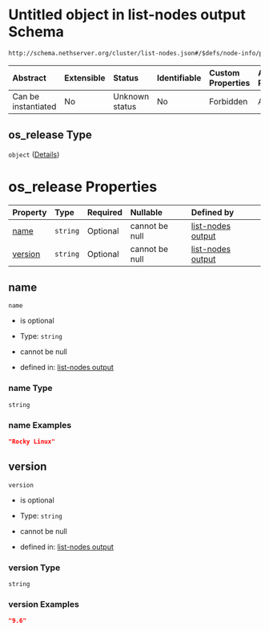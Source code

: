 # Untitled object in list-nodes output Schema

```txt
http://schema.nethserver.org/cluster/list-nodes.json#/$defs/node-info/properties/os_release
```



| Abstract            | Extensible | Status         | Identifiable | Custom Properties | Additional Properties | Access Restrictions | Defined In                                                          |
| :------------------ | :--------- | :------------- | :----------- | :---------------- | :-------------------- | :------------------ | :------------------------------------------------------------------ |
| Can be instantiated | No         | Unknown status | No           | Forbidden         | Allowed               | none                | [list-nodes.json\*](cluster/list-nodes.json "open original schema") |

## os\_release Type

`object` ([Details](list-nodes-defs-node-info-properties-os_release.md))

# os\_release Properties

| Property            | Type     | Required | Nullable       | Defined by                                                                                                                                                                                                  |
| :------------------ | :------- | :------- | :------------- | :---------------------------------------------------------------------------------------------------------------------------------------------------------------------------------------------------------- |
| [name](#name)       | `string` | Optional | cannot be null | [list-nodes output](list-nodes-defs-node-info-properties-os_release-properties-name.md "http://schema.nethserver.org/cluster/list-nodes.json#/$defs/node-info/properties/os_release/properties/name")       |
| [version](#version) | `string` | Optional | cannot be null | [list-nodes output](list-nodes-defs-node-info-properties-os_release-properties-version.md "http://schema.nethserver.org/cluster/list-nodes.json#/$defs/node-info/properties/os_release/properties/version") |

## name



`name`

* is optional

* Type: `string`

* cannot be null

* defined in: [list-nodes output](list-nodes-defs-node-info-properties-os_release-properties-name.md "http://schema.nethserver.org/cluster/list-nodes.json#/$defs/node-info/properties/os_release/properties/name")

### name Type

`string`

### name Examples

```json
"Rocky Linux"
```

## version



`version`

* is optional

* Type: `string`

* cannot be null

* defined in: [list-nodes output](list-nodes-defs-node-info-properties-os_release-properties-version.md "http://schema.nethserver.org/cluster/list-nodes.json#/$defs/node-info/properties/os_release/properties/version")

### version Type

`string`

### version Examples

```json
"9.6"
```
